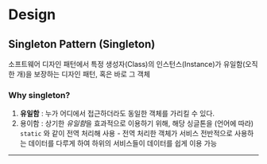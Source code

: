 # Design

## Singleton Pattern (Singleton)
소프트웨어 디자인 패턴에서 특정 생성자(Class)의 인스턴스(Instance)가 유일함(오직 한 개)을 보장하는 디자인 패턴, 혹은 바로 그 객체

### Why singleton?
1. **유일함** : 누가 어디에서 접근하더라도 동일한 객체를 가리킬 수 있다.
2. 용이함 : 상기한 *유일함*을 효과적으로 이용하기 위해, 해당 싱글톤을 (언어에 따라) `static` 와 같이 전역 처리해 사용
   \- 전역 처리한 객체가 서비스 전반적으로 사용하는 데이터를 다루게 하여 하위의 서비스들이 데이터를 쉽게 이용 가능

------

